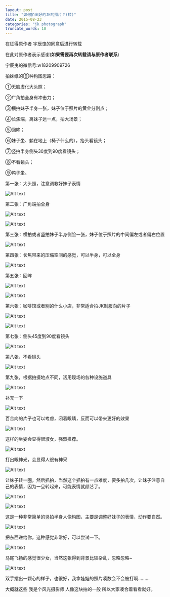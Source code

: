 ```yaml
---
layout: post
title: "如何拍出好的JK的照片？(转)"
date: 2015-08-23
categories: "jk photograph"
truncate_words: 10
---
```


在征得原作者 宇辰曳的同意后进行转载

在此对原作者表示感谢(**如果需要再次转载请与原作者联系**)

宇辰曳的微信号:w18209909726

拍妹纸的⑨种构图思路：

①无脑虚化大头照；

②广角拍全身有冲击力；

③横拍妹子半身一张，妹子位于照片的黄金分割点；

④长焦端，离妹子远一点，拍大场景；

⑤回眸；

⑥妹子坐、躺在地上（椅子什么的），抬头看镜头；

⑦竖拍半身侧头30度到90度看镜头；

⑧不看镜头；

⑨鸭子坐。

第一张：大头照，注意调教好妹子表情

![Alt text](http://7xl9ad.com1.z0.glb.clouddn.com/post-2015-8-23(1)1.jpg)

第二张：广角端拍全身

![Alt text](http://7xl9ad.com1.z0.glb.clouddn.com/post-2015-8-23(1)2.jpg)

![Alt text](http://7xl9ad.com1.z0.glb.clouddn.com/post-2015-8-23(1)3.jpg)

第三张：横拍或者竖拍妹子半身侧脸一张，妹子位于照片的中间偏左或者偏右位置

![Alt text](http://7xl9ad.com1.z0.glb.clouddn.com/post-2015-8-23(1)4.jpg)

第四张：长焦带来的压缩空间的感觉，可以半身，可以全身

![Alt text](http://7xl9ad.com1.z0.glb.clouddn.com/post-2015-8-23(1)5.jpg)

第五张：回眸

![Alt text](http://7xl9ad.com1.z0.glb.clouddn.com/post-2015-8-23(1)6.jpg)

![Alt text](http://7xl9ad.com1.z0.glb.clouddn.com/post-2015-8-23(1)7.jpg)

第六张：咖啡馆或者别的什么小店，非常适合拍JK制服向的片子

![Alt text](http://7xl9ad.com1.z0.glb.clouddn.com/post-2015-8-23(1)8.jpg)

![Alt text](http://7xl9ad.com1.z0.glb.clouddn.com/post-2015-8-23(1)9.jpg)

第七张：侧头45度到90度看镜头

![Alt text](http://7xl9ad.com1.z0.glb.clouddn.com/post-2015-8-23(1)10.jpg)

第八张，不看镜头

![Alt text](http://7xl9ad.com1.z0.glb.clouddn.com/post-2015-8-23(1)11.jpg)

第九张，根据拍摄地点不同，活用现场的各种设施道具

![Alt text](http://7xl9ad.com1.z0.glb.clouddn.com/post-2015-8-23(1)12.jpg)

补充一下

![Alt text](http://7xl9ad.com1.z0.glb.clouddn.com/post-2015-8-23(1)13.jpg)

百合向的片子也可以考虑，闭着眼睛，反而可以带来更好的效果

![Alt text](http://7xl9ad.com1.z0.glb.clouddn.com/post-2015-8-23(1)14.jpg)

这样的坐姿会显得很淑女，强烈推荐。

![Alt text](http://7xl9ad.com1.z0.glb.clouddn.com/post-2015-8-23(1)15.jpg)

打出眼神光，会显得人很有神采


![Alt text](http://7xl9ad.com1.z0.glb.clouddn.com/post-2015-8-23(1)16.jpg)

让妹子转一圈，然后抓拍，当然这个抓拍有一点难度，要多拍几次，让妹子注意自己的表情，因为一旦转起来，可能表情就颜艺了。


![Alt text](http://7xl9ad.com1.z0.glb.clouddn.com/post-2015-8-23(1)17.jpg)


![Alt text](http://7xl9ad.com1.z0.glb.clouddn.com/post-2015-8-23(1)18.jpg)

这是一种非常简单的竖拍半身人像构图，主要是调整好妹子的表情，动作要自然。

![Alt text](http://7xl9ad.com1.z0.glb.clouddn.com/post-2015-8-23(1)19.jpg)

把东西递给你，这种感觉非常好，可以尝试一下。

![Alt text](http://7xl9ad.com1.z0.glb.clouddn.com/post-2015-8-23(1)20.jpg)

马尾飞扬的感觉很少女，当然这张得到背景比较杂乱，忽略忽略~

![Alt text](http://7xl9ad.com1.z0.glb.clouddn.com/post-2015-8-23(1)21.jpg)

双手摆出一颗心的样子，也很好，我拿娃娃的照片凑数会不会被打啊.........

大概就这些
我是个风光摄影师
人像这块拍的一般
所以大家凑合着看看就好。
